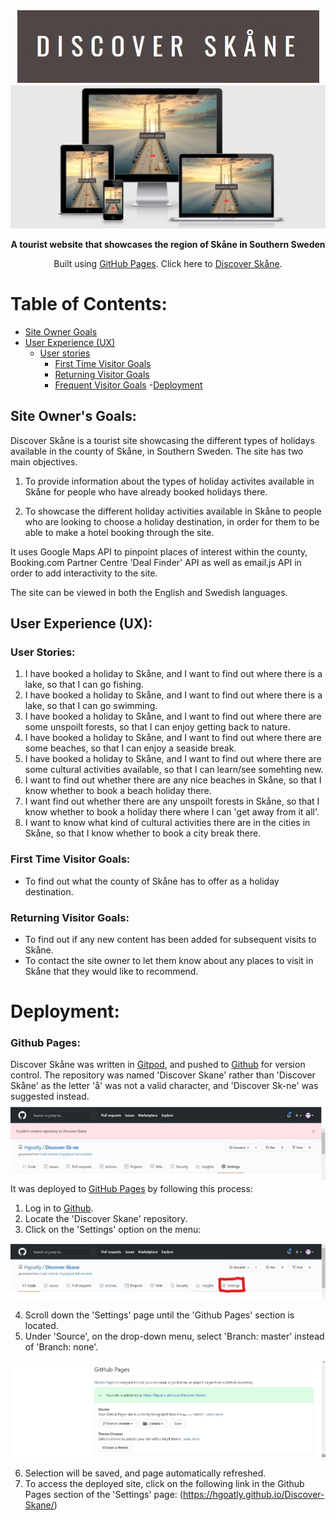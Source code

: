 <div align="center">
    <img src="assets/images/readme-images/discover-skane-logo.jpg" alt="Discover Skåne logo">
    <img src="assets/images/readme-images/responsive-screenshot.jpg" alt="Responsive images of the Discover Skåne website.">
    
**A tourist website that showcases the region of Skåne in Southern Sweden**

Built using [GitHub Pages](https://pages.github.com/).
Click here to [Discover Skåne](https://hgoatly.github.io/MS2/).
</div>

# **Table of Contents:**

- [Site Owner Goals](#site-owner-goals)
- [User Experience (UX)](#user-experience--(ux)-)
  - [User stories](#user-stories)
    - [First Time Visitor Goals](#first-time-visitor-goals)
    - [Returning Visitor Goals](#returning-visitor-goals)
    - [Frequent Visitor Goals](#frequent-visitor-goals)
-[Deployment](#Deployment)

## Site Owner's Goals:

Discover Skåne is a tourist site showcasing the different types of holidays available in the county of Skåne, in Southern Sweden.
The site has two main objectives.

1. To provide information about the types of holiday activites available in Skåne for people who have already booked holidays there.

2. To showcase the different holiday activities available in Skåne to people who are looking to choose a holiday destination, 
in order for them to be able to make a hotel booking through the site.

It uses Google Maps API to pinpoint places of interest within the county, Booking.com Partner Centre 'Deal Finder' API as well as email.js
API in order to add interactivity to the site. 

The site can be viewed in both the English and Swedish languages.

## User Experience (UX):
### User Stories:
1. I have booked a holiday to Skåne, and I want to find out where there is a lake, so that I can go fishing.
2. I have booked a holiday to Skåne, and I want to find out where there is a lake, so that I can go swimming.
3. I have booked a holiday to Skåne, and I want to find out where there are some unspoilt forests, so that I can enjoy getting back to nature.
4. I have booked a holiday to Skåne, and I want to find out where there are some beaches, so that I can enjoy a seaside break.
5. I have booked a holiday to Skåne, and I want to find out where there are some cultural activities available, so that I can learn/see somehting new.
6. I want to find out whether there are any nice beaches in Skåne, so that I know whether to book a beach holiday there.
7. I want find out whether there are any unspoilt forests in Skåne, so that I know whether to book a holiday there where I can 'get away from it all'. 
8. I want to know what kind of cultural activities there are in the cities in Skåne, so that I know whether to book a city break there.

### First Time Visitor Goals:
- To find out what the county of Skåne has to offer as a holiday destination.

### Returning Visitor Goals: 
- To find out if any new content has been added for subsequent visits to Skåne.
- To contact the site owner to let them know about any places to visit in Skåne that they would like to recommend.

# Deployment:

### Github Pages:
Discover Skåne was written in [Gitpod](https://www.gitpod.io/), and pushed to [Github](https://github.com/) for version control.
The repository was named 'Discover Skane' rather than 'Discover Skåne' as the letter 'å' was not a valid character, and 'Discover Sk-ne' 
was suggested instead.
<img src="assets/images/readme-images/discover-sk-ne-image.jpg" alt="Screenshot showing suggested repository name of 'Discover Sk-ne'">
It was deployed to [GitHub Pages](https://pages.github.com/) by following this process:

1. Log in to [Github](https://github.com/).
2. Locate the 'Discover Skane' repository.
3. Click on the 'Settings' option on the menu: 
<img src="assets/images/readme-images/inkeddiscover-skane-menu-screenshot.jpg" alt="Screenshot showing suggested repository name of 'Discover Sk-ne'">

4. Scroll down the 'Settings' page until the 'Github Pages' section is located.
5. Under 'Source', on the drop-down menu, select 'Branch: master' instead of 'Branch: none'.
<img src="assets/images/readme-images/github-pages-screenshot.jpg" alt="Screenshot showing Github Pages section of Github 'Settings' page with site successfully deployed.">

6. Selection will be saved, and page automatically refreshed. 
7. To access the deployed site, click on the following link in the Github Pages section of the 'Settings' page:
(https://hgoatly.github.io/Discover-Skane/)